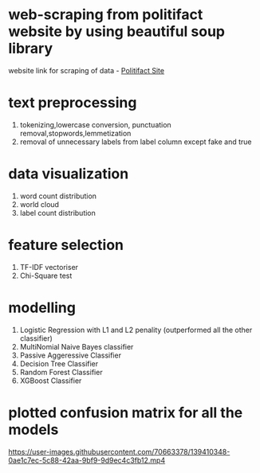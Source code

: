 



# web-scraping from politifact website by using beautiful soup library
  website link for scraping of data - [Politifact Site](https://www.politifact.com/factchecks/list/?category=fake-news)
# text preprocessing 
 1. tokenizing,lowercase conversion, punctuation removal,stopwords,lemmetization
 2. removal of unnecessary labels from label column except fake and true 
# data visualization
 1. word count distribution
 2. world cloud
 3. label count distribution
# feature selection
 1. TF-IDF vectoriser
 2. Chi-Square test
# modelling
 1. Logistic Regression with L1 and L2 penality (outperformed all the other classifier)
 2. MultiNomial Naive Bayes classifier
 3. Passive Aggeressive Classifier
 4. Decision Tree Classifier
 5. Random Forest Classifier
 6. XGBoost Classifier
# plotted confusion matrix for all the models



https://user-images.githubusercontent.com/70663378/139410348-0ae1c7ec-5c88-42aa-9bf9-9d9ec4c3fb12.mp4

